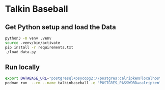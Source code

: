 # Talkin Baseball


## Get Python setup and load the Data

```bash
python3 -m venv .venv
source .venv/bin/activate
pip install -r requirements.txt
./load_data.py
```

## Run locally

```bash
export DATABASE_URL="postgresql+psycopg2://postgres:calripken@localhost:5432/statcast"
podman run  --rm --name talkinbaseball -e "POSTGRES_PASSWORD=calripken" -e "POSTGRES_DB=statcast" -p 5432:5432 docker.io/postgres:16
```
